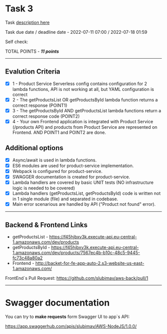 # __Task 3__

Task [description here](https://github.com/EPAM-JS-Competency-center/cloud-development-course-initial/blob/main/3_serverless_api/task.md)

Task due date / deadline date - 2022-07-11 07:00 / 	2022-07-18 01:59

Self check:
 
 TOTAL POINTS - _**11 points**_
 
-----------

## __Evalution Criteria__

- [x] 1 - Product Service Serverless config contains configuration for 2 lambda functions, API is not working at all, but YAML configuration is correct
- [x] 2 - The getProductsList OR getProductsById lambda function returns a correct response (POINT1)
- [x] 3 - The getProductsById AND getProductsList lambda functions return a correct response code (POINT2)
- [x] 4 - Your own Frontend application is integrated with Product Service (/products API) and products from Product Service are represented on Frontend. AND POINT1 and POINT2 are done.

## __Additional options__

- [x] Async/await is used in lambda functions.
- [x] ES6 modules are used for product-service implementation.
- [x] Webpack is configured for product-service.
- [x] SWAGGER documentation is created for product-service.
- [x] Lambda handlers are covered by basic UNIT tests (NO infrastructure logic is needed to be covered)
- [x] Lambda handlers (getProductsList, getProductsById) code is written not in 1 single module (file) and separated in codebase.
- [x] Main error scenarious are handled by API ("Product not found" error).
 
-----------

## __Backend & Frontend Links__

- getProductsList - https://f45hjbxv3k.execute-api.eu-central-1.amazonaws.com/dev/products
- getProductsById - https://f45hjbxv3k.execute-api.eu-central-1.amazonaws.com/dev/products/7567ec4b-b10c-48c5-9445-fc73c48a80a2
- Frontend - http://backet-for-fe-app-auto-2.s3-website-us-east-1.amazonaws.com/

FrontEnd`s Pull Request: https://github.com/slubimav/aws-back/pull/1
 
-----------

# __Swagger documentation__

You can try to __make requests__ form Swagger UI to app`s API:

https://app.swaggerhub.com/apis/slubimav/AWS-NodeJS/1.0.0/